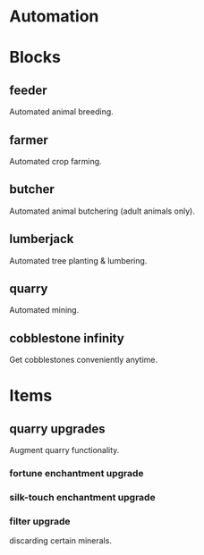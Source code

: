 # Automation

# Blocks

## feeder
Automated animal breeding.

## farmer
Automated crop farming.

## butcher
Automated animal butchering (adult animals only).

## lumberjack
Automated tree planting & lumbering.

## quarry
Automated mining.

## cobblestone infinity
Get cobblestones conveniently anytime.

# Items

## quarry upgrades
Augment quarry functionality.
### fortune enchantment upgrade
### silk-touch enchantment upgrade
### filter upgrade
discarding certain minerals.